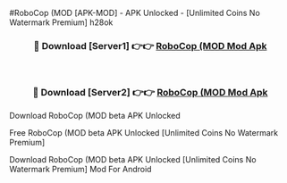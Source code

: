 #RoboCop (MOD [APK-MOD] - APK Unlocked - [Unlimited Coins No Watermark Premium] h28ok



<div align="center">

<h3>🔴 Download [Server1] 👉👉 <a href="https://momento.my/?title=RoboCop_(MOD">RoboCop (MOD Mod Apk</a></h3><br>

<h3>🔴 Download [Server2] 👉👉 <a href="https://momento.my/?title=RoboCop_(MOD">RoboCop (MOD Mod Apk</a></h3>
</div>



Download RoboCop (MOD beta APK Unlocked

Free RoboCop (MOD beta APK Unlocked [Unlimited Coins No Watermark Premium]

Download RoboCop (MOD beta APK Unlocked [Unlimited Coins No Watermark Premium] Mod For Android
